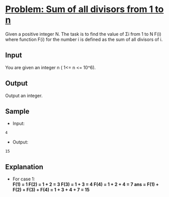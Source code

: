 # [Problem: Sum of all divisors from 1 to n](https://my.newtonschool.co/playground/code/xat4lnfg40kv)

Given a positive integer N. The task is to find the value of Σi from 1 to N F(i) where function F(i) for the number i is defined as the sum of all divisors of i.

## Input

You are given an integer n ( 1<= n <= 10^6).

## Output

Output an integer.

## Sample

- Input:
```
4
```

- Output:
```
15
```

## Explanation

- For case 1: <br> **F(1) = 1
F(2) = 1 + 2 = 3
F(3) = 1 + 3 = 4
F(4) = 1 + 2 + 4 = 7
ans = F(1) + F(2) + F(3) + F(4)
= 1 + 3 + 4 + 7
= 15**
